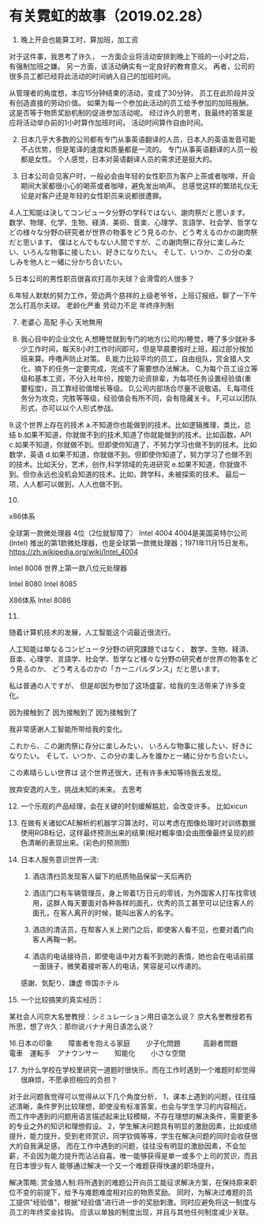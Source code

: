 # 有关霓虹的故事（2019.02.28）
1. 晚上开会也能算工时，算加班，加工资

对于这件事，我思考了许久，
一方面企业将活动安排到晚上下班的一小时之后，有强制加班之嫌。
另一方面，该活动确实有一定良好的教育意义。
再者，公司的很多员工都已经将此活动的时间纳入自己的加班时间。

从管理者的角度想，本应15分钟结束的活动，变成了30分钟，
员工在此阶段并没有创造直接的劳动价值。
如果为每一个参加此活动的员工给予参加的加班报酬。
这是否等于物质奖励机制的促进参加活动呢。
经过许久的思考，我最终的答案是应将活动举办前的1小时算作加班时间，
活动时间算作自由时间。

2. 日本几乎大多数的公司都有专门从事英语翻译的人员，日本人的英语发音可能不占优势，但是笔译的速度和质量都是一流的。
专门从事英语翻译的人员一般都是女性。
个人感觉，日本对英语翻译人员的需求还是挺大的。

3. 日本公司会见客户时，一般必会由年轻的女性职员为客户上茶或者咖啡，开会期间大家都很小心的喝茶或者咖啡，避免发出响声。
总感觉这样的繁琐礼仪无论是对客户还是年轻的女性职员来说都很遭罪。
 
4.人工知能は決してコンピュータ分野の学科ではない、謝肉祭だと思います。
数学、物理、化学、生物、経済、美術、音楽、心理学、言語学、社会学、哲学などの様々な分野の研究者が世界の物事をどう見るのか、どう考えるのかの謝肉祭だと思います。
僕はとんでもない人間ですが、この謝肉祭に存分に楽しみたい、いろんな物事に接したい、好きになりたい。
そして、いつか、この分の楽しみを他人と一緒に分かち合いたい。

5.日本公司的男性职员很喜欢打高尔夫球？会滑雪的人很多？

6.年轻人默默的努力工作，旁边两个慈祥的上级老爷爷，上班订报纸，聊了一下午怎么打高尔夫球。
老龄化严重
劳动力不足
年终序列制

7. 老婆心
   高配
   手心
   天地無用

8. 我心目中的企业文化
A,想睡觉就到专门的地方(公司内)睡觉，睡了多少就补多少工作时间，每天8小时工作时间即可，但是早晨要按时上班，超过部分按加班来算。呼噜声防止对策。
B,能力比较平均的员工，自由组队，赏金猎人文化，摘下的任务一定要完成，完成不了需要想办法解决。
C,为每个员工设立等级和基本工资，不分入社年份，按能力论资排辈，为每项任务设置经验值(重要程度)，员工靠经验值增长等级。
D,公司内部场合尽量不说敬语。
E,每项任务分为攻克，完胜等等级，经验值会有所不同，会有隐藏关卡。
F,可以以团队形式，亦可以以个人形式参战。


9.这个世界上存在的技术
a.不知道你也能做到的技术。比如逻辑推理，类比，总结
b.如果不知道，你就做不到的技术,知道了你就能做到的技术。比如函数，API
c.如果不知道，你就做不到。但即使你知道了，不努力学习也做不到的技术。比如数学，英语
d.如果不知道，你就做不到。但即使你知道了，努力学习了也做不到的技术。比如天分，艺术，创作,科学领域的先进研究
e.如果不知道，你就做不到。但你永远也没机会知道的技术。比如，跨学科，未被探索的技术。
最后一项，人人都可以做到，人人也做不到。



10.
x86体系

全球第一款微处理器 4位（2位就智障了） Intel 4004
4004是美国英特尔公司 (Intel) 推出的第1款微处理器，也是全球第一款微处理器；1971年11月15日发布。
https://zh.wikipedia.org/wiki/Intel_4004

Intel 8008
世界上第一款八位元处理器

Intel 8080
Intel 8085

X86体系
Intel 8086







11.
随着计算机技术的发展，人工智能这个词最近很流行。

人工知能は単なるコンピュータ分野の研究課題ではなく、
数学、生物、経済、音楽、心理学、言語学、社会学、哲学など様々な分野の研究者が世界の物事をどう見るのか、
どう考えるのかの「カーニバルダンス」だと思います。
 
私は普通の人ですが、
但是却因为参加了这场盛宴，给我的生活带来了许多变化。

因为接触到了
因为接触到了
因为接触到了

我非常感谢人工智能所带给我的变化。

これから、この謝肉祭に存分に楽しみたい、
いろんな物事に接したい、好きになりたい。 
そして、いつか、この分の楽しみを誰かと一緒に分かち合いたい。

この素晴らしい世界は
这个世界还很大，还有许多未知等待我去发现。

放弃安逸的人生，挑战未知的未来。
去思考

12. 一个乐观的产品经理，会在关键的时刻缓解尴尬，会改变许多。
    比如xicun
    
13. 在做有关诸如CAE解析的机器学习算法时，可以考虑在图像处理时对训练数据使用RGB标记，这样最终预测出来的结果(相对概率值)会由图像最终呈现的颜色清晰的表现出来。(彩色的预测图)


14. 日本人服务意识世界一流:

     1. 酒店清扫员发现客人留下的纸质物品保留一天后再扔
     
     2. 酒店门口有车辆管理员，身上带着1万日元的零钱，为外国客人打车找零钱用，这群人每天要面对各种各样的面孔，优秀的员工甚至可以记住客人的面孔，在客人离开的时候，能叫出客人的名字。
     
     3. 酒店的清洁员，在帮客人关上房门之后，即使客人看不见，也要对着门向客人再鞠一躬。
     
     4. 酒店的电话接待员，即使电话中对方看不到她的表情，她也会在电话前摆一面镜子，微笑着接听客人的电话，笑容是可以传递的。
     
     感謝、気配り、謙虚
     帝国ホテル



15. 一个比较搞笑的真实经历：

某社会人问京大名誉教授：シミュレーション用日语怎么说？
京大名誉教授若有所思，想了许久：那你说バナナ用日语怎么说？


16.日本の印象　　
障害者を抱える家庭　　
少子化問題　　　
高齢者問題　　
電車　運転手　アナウンサー　　
知能化　　
小さな空間　　
　
 
17. 为什么学校在学校里研究一道题时很快乐，而在工作时遇到一个难题时却觉得很麻烦，不愿承担相应的负担？


对于此问题我觉得可以觉得从以下几个角度分析，
1，课本上遇到的问题，往往描述清晰，条件罗列比较理想，即使没有标准答案，也会与学生学习的内容相近。
而工作中遇到的问题用语言描述起来比较模糊，不存在理想的解决条件，需要更多的专业之外的知识和理想假设。
2，学生解决问题具有明显的激励因素，比如成绩提升，能力提升，受到老师赏识，同学钦佩等等，学生在解决问题的同时会收获很大的自我满足感。
而在工作中遇到的问题，往往没有明显的激励因素，不会加薪，不会因为能力提升而沾沾自喜。唯一能够获得是单一或多个上司的赏识，而且在日本很少有人
能够通过解决一个又一个难题获得快速的职场提升。

解决策略: 赏金猎人制:将所遇到的难题公开向员工能征求解决方案，在保持原来职位不变的前提下，给予与难题难度相对应的物质奖励。
         同时，为解决过难题的员工提供"经验值"，根据”经验值”进行进一步的奖励刺激。同时应避免将这一制度与员工的年终奖金挂钩。
         应该以单独的制度出现，并且与其他任何制度减少关联。













